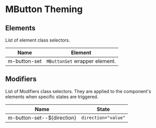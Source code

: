 # MButton Theming

## Elements

List of element class selectors.

<div class="full-width d-table">

|                     Name                      |            Element            |
| :-------------------------------------------: | :---------------------------: |
| <span class="text--green">m-button-set</span> | `MButtonSet` wrapper element. |

</div>

## Modifiers

List of Modifiers class selectors. They are applied to the component's elements when specific states are triggered.

<div class="full-width d-table">

|                            Name                             |        State        |
| :---------------------------------------------------------: | :-----------------: |
| <span class="text--green">m-button-set--${direction}</span> | `direction="value"` |

</div>
